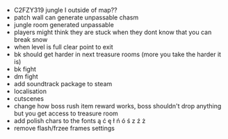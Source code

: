 * C2FZY319 jungle I outside of map??
* patch wall can generate unpassable chasm
* jungle room generated unpassable
* players might think they are stuck when they dont know that you can break snow
* when level is full clear point to exit
* bk should get harder in next treasure rooms (more you take the harder it is)
* bk fight
* dm fight
* add soundtrack package to steam 
* localisation
* cutscenes
* change how boss rush item reward works, boss shouldn't drop anything but you get access to treasure room
* add polish chars to the fonts ą ć ę ł ń ó ś z ź ż
* remove flash/frzee frames settings